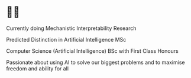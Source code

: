 # 🌌🦾

Currently doing Mechanistic Interpretability Research

Predicted Distinction in Artificial Intelligence MSc

Computer Science (Artificial Intelligence) BSc with First Class Honours

Passionate about using AI to solve our biggest problems and to maximise freedom and ability for all
